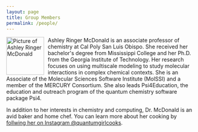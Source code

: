 ```yaml
---
layout: page
title: Group Members
permalink: /people/
---
```


<img src="{{ site.baseurl}}/images/ARM_molssi.jpg" alt="Picture of Ashley Ringer McDonald" width="100" style="float: left; margin-top: 0px; margin-right: 10px" />

Ashley Ringer McDonald is an associate professor of chemistry at Cal Poly San Luis Obispo. She received her bachelor's degree from Mississippi College and her Ph.D. from the Georgia Institute of Technology. Her research focuses on using multiscale modeling to study molecular interactions in complex chemical contexts. She is an Associate of the Molecular Sciences Software Institute (MolSSI) and a member of the MERCURY Consortium. She also leads Psi4Education, the education and outreach program of the quantum chemistry software package Psi4.  

In addition to her interests in chemistry and computing, Dr. McDonald is an avid baker and home chef.  You can learn more about her cooking by [follwing her on Instagram @quantumgirlcooks](https://www.instagram.com/quantumgirlcooks/).
